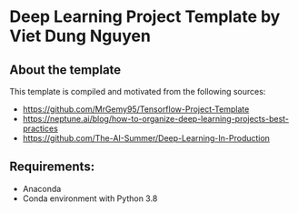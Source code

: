 # Deep Learning Project Template by Viet Dung Nguyen

## About the template
This template is compiled and motivated from the following sources:
* https://github.com/MrGemy95/Tensorflow-Project-Template
* https://neptune.ai/blog/how-to-organize-deep-learning-projects-best-practices
* https://github.com/The-AI-Summer/Deep-Learning-In-Production

## Requirements:
* Anaconda
* Conda environment with Python 3.8

